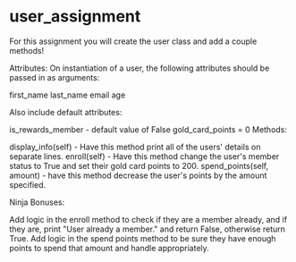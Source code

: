 # user_assignment

For this assignment you will create the user class and add a couple methods!

Attributes:
On instantiation of a user, the following attributes should be passed in as arguments:

first_name
last_name
email
age

Also include default attributes:

is_rewards_member - default value of False
gold_card_points = 0
Methods:

display_info(self) - Have this method print all of the users' details on separate lines.
enroll(self) - Have this method change the user's member status to True and set their gold card points to 200.
spend_points(self, amount) - have this method decrease the user's points by the amount specified.

Ninja Bonuses:

Add logic in the enroll method to check if they are a member already, and if they are, print "User already a member." and return False, otherwise return True.
Add logic in the spend points method to be sure they have enough points to spend that amount and handle appropriately.

